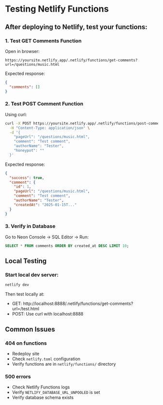 # Testing Netlify Functions

## After deploying to Netlify, test your functions:

### 1. Test GET Comments Function
Open in browser:
```
https://yoursite.netlify.app/.netlify/functions/get-comments?url=/questions/music.html
```

Expected response:
```json
{
  "comments": []
}
```

### 2. Test POST Comment Function
Using curl:
```bash
curl -X POST https://yoursite.netlify.app/.netlify/functions/post-comment \
  -H "Content-Type: application/json" \
  -d '{
    "pageUrl": "/questions/music.html",
    "comment": "Test comment",
    "authorName": "Tester",
    "honeypot": ""
  }'
```

Expected response:
```json
{
  "success": true,
  "comment": {
    "id": 1,
    "pageUrl": "/questions/music.html",
    "comment": "Test comment",
    "authorName": "Tester",
    "createdAt": "2025-01-15T..."
  }
}
```

### 3. Verify in Database
Go to Neon Console → SQL Editor → Run:
```sql
SELECT * FROM comments ORDER BY created_at DESC LIMIT 10;
```

## Local Testing

### Start local dev server:
```bash
netlify dev
```

Then test locally at:
- GET: http://localhost:8888/.netlify/functions/get-comments?url=/test.html
- POST: Use curl with localhost:8888

## Common Issues

### 404 on functions
- Redeploy site
- Check `netlify.toml` configuration
- Verify functions are in `netlify/functions/` directory

### 500 errors
- Check Netlify Functions logs
- Verify `NETLIFY_DATABASE_URL_UNPOOLED` is set
- Verify database schema exists
